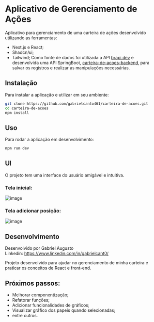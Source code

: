 # Aplicativo de Gerenciamento de Ações

Aplicativo para gerenciamento de uma carteira de ações desenvolvido utilizando as ferramentas:  
- Next.js e React;
- Shadcn/ui;
- Tailwind;
Como fonte de dados foi utilizada a API [brapi.dev](https://brapi.dev/) e desenvolvida uma API SpringBoot, [carteira-de-acoes-backend](https://github.com/gabrielcanto461/carteira-de-acoes-backend/), para salvar os registros e realizar as manipulações necessárias.


## Instalação
Para instalar a aplicação e utilizar em seu ambiente:

```bash
git clone https://github.com/gabrielcanto461/carteira-de-acoes.git
cd carteira-de-acoes
npm install
```

## Uso

Para rodar a aplicação em desenvolvimento:

```bash
npm run dev
```

## UI

O projeto tem uma interface do usuário amigável e intuitiva.
### Tela inicial:
![image](https://github.com/gabrielcanto461/carteira-de-acoes/assets/82339578/6e654a65-fc25-4f14-9ae8-fd3b03244779)

### Tela adicionar posição:
![image](https://github.com/gabrielcanto461/carteira-de-acoes/assets/82339578/a8f11d37-6a83-4c04-92ea-2bd85bbcf881)

## Desenvolvimento

Desenvolvido por Gabriel Augusto  
Linkedin: https://www.linkedin.com/in/gabrielcant0/

Projeto desenvolvido para ajudar no gerenciamento de minha carteira e praticar os conceitos de React e front-end.

## Próximos passos:
- Melhorar componentização;
- Refatorar funções;
- Adicionar funcionalidades de gráficos;
- Visualizar gráfico dos papeis quando selecionadas;
- entre outros.
